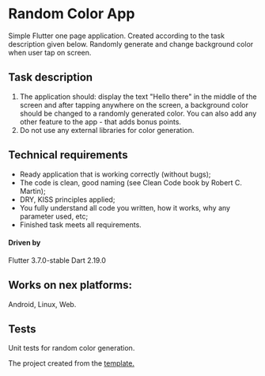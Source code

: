 # Random Color App

Simple Flutter one page application. Created according to the task description given below. Randomly generate and change background color when user tap on screen.

## Task description
1. The application should: display the text "Hello there" in the middle of the screen and after tapping anywhere on the screen, a background color should be changed to a randomly generated color. You can also add any other feature to the app - that adds bonus points.
2. Do not use any external libraries for color generation.

## Technical requirements
- Ready application that is working correctly (without bugs);
- The code is clean, good naming (see Clean Code book by Robert C. Martin);
- DRY, KISS principles applied;
- You fully understand all code you written, how it works, why any parameter used, etc;
- Finished task meets all requirements.

#### Driven by
Flutter 3.7.0-stable
Dart 2.19.0

## Works on nex platforms:
Android, Linux, Web.

## Tests
Unit tests for random color generation.


The project created from the [template.](https://github.com/solid-software/flutter_project_template)
